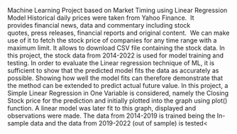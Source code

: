Machine Learning Project based on Market Timing using Linear Regression Model
Historical daily prices were taken from Yahoo Finance.  It provides financial news, data and commentary including stock quotes, press releases, financial reports and original content.  We can make use of it to fetch the stock price of companies for any time range with a maximum limit. It allows to download CSV file containing the stock data. In this project, the stock data from 2014-2022 is used for model training and testing.
In order to evaluate the Linear regression technique of ML, it is sufficient to show that the predicted model fits the data as accurately as possible. Showing how well the model fits can therefore demonstrate that the method can be extended to predict actual future value. In this project, a Simple Linear Regression in One Variable is considered, namely the Closing Stock price for the prediction and initially plotted into the graph using plot() function.  A linear model was later fit to this graph, displayed and observations were made. The data from 2014-2019 is trained being the In-sample data and the data from 2019-2022 (out of sample) is tested<
